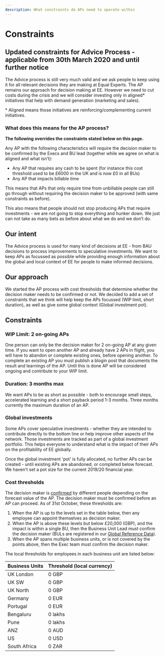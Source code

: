 ```yaml
---
description: What constraints do APs need to operate within
---
```


# Constraints

## Updated constraints for Advice Process - applicable from 30th March 2020 and until further notice

 The Advice process is still very much valid and we ask people to keep using it for all relevant decisions they are making at Equal Experts. The AP remains our approach for decision making at EE. However we need to cut costs during the crisis and we will consider investing only in aligned\* initiatives that help with demand generation \(marketing and sales\).

\* Aligned means those initiatives are reinforcing/complementing current initiatives. 

### What does this means for the AP process?

**The following overrides the constraints stated below on this page.**

 Any AP with the following characteristics will require the decision maker to be confirmed by the Execs and BU lead \(together while we agree on what is aligned and what isn’t\): 

* Any AP that requires any cash to be spent \(for instance this cost threshold used to be £6000 in the UK and is now £0 in all BUs\) 
* Any AP that impacts billable time 

This means that APs that only require time from unbillable people can still go through without requiring the decision maker to be approved \(with same constraints as before\).

This also means that people should not stop producing APs that require investments - we are not going to stop everything and hunker down. We just can not take as many bets as before about what we do and we don’t do.

## Our intent

The Advice process is used for many kind of decisions at EE - from BAU decisions to process improvements to speculative investments. We want to keep APs as focussed as possible while providing enough information about the global and local context of EE for people to make informed decisions.

## Our approach

We started the AP process with cost thresholds that determine whether the decision maker needs to be confirmed or not. We decided to add a set of constraints that we think will help keep the APs focussed \(WIP limit, short duration\), as well as give some global context \(Global investment pot\).

## Constraints

### WIP Limit: 2 on-going APs

One person can only be the decision maker for 2 on-going AP at any given time. If you want to open another AP and already have 2 APs in flight, you will have to abandon or complete existing ones, before opening another.  To complete an existing AP you must publish a blogin post that documents the result and learnings of the AP.  Until this is done AP will be considered ongoing and contribute to your WIP limit.

### Duration: 3 months max

We want APs to be as short as possible - both to encourage small steps, accelerated learning and a short payback period 1-3 months.  Three months currently the maximum duration of an AP.

### Global investments

Some APs cover speculative investments - whether they are intended to contribute directly to the bottom line or help improve other aspects of the network. Those investments are tracked as part of a global investment portfolio. This helps everyone to understand what is the impact of their APs on the profitability of EE globally. 

Once the global investment 'pot' is fully allocated, no further APs can be created - until existing APs are abandoned, or completed below forecast. We haven't set a pot size for the current 2019/20 financial year.

### Cost thresholds

The decision maker is [confirmed](../how-the-ap-works/confirming-the-decision-maker.md) by different people depending on the forecast value of the AP. The decision maker must be confirmed before an AP can proceed. As of 31st October, these thresholds are:

1. When the AP is up to the levels set in the table below, then any employee can appoint themselves as decision maker.
2. When the AP is above these levels but below £20,000 \(GBP\), and the impact is within a single BU, then the Business Unit Lead must confirm the decision maker \(BULs are registered in our [Global Reference Data](http://bit.ly/global-reference)\). 
3. When the AP spans multiple business units, or is not covered by the points above, then the Exec team must confirm the decision maker.

 The local thresholds for employees in each business unit are listed below:

| **Business Units** | Threshold \(local currency\) |
| :--- | :--- |
| UK London | 0 GBP |
| UK SW | 0 GBP |
| UK North | 0 GBP |
| Germany | 0 EUR |
| Portugal | 0 EUR |
| Bengaluru | 0 lakhs |
| Pune | 0 lakhs |
| ANZ | 0 AUD |
| US | 0 USD |
| South Africa | 0 ZAR |

### 



